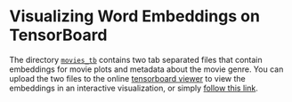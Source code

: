 # Visualizing Word Embeddings on TensorBoard

The directory [`movies_tb`](./movies_tb/) contains two tab separated files that contain embeddings for movie plots and metadata about the movie genre. You can upload the two files to the online [tensorboard viewer](http://projector.tensorflow.org/) to view the embeddings in an interactive visualization, or simply [follow this link](http://projector.tensorflow.org/?config=https://raw.githubusercontent.com/Azure/Strata2018/master/word_embeddings/skip_movie_config.json). 
